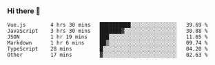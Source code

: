 ### Hi there 👋

<!--
**hjklink/hjklink** is a ✨ _special_ ✨ repository because its `README.md` (this file) appears on your GitHub profile.

Here are some ideas to get you started:

- 🔭 I’m currently working on ...
- 🌱 I’m currently learning ...
- 👯 I’m looking to collaborate on ...
- 🤔 I’m looking for help with ...
- 💬 Ask me about ...
- 📫 How to reach me: ...
- 😄 Pronouns: ...
- ⚡ Fun fact: ...
-->


<!--START_SECTION:waka-->

```text
Vue.js        4 hrs 30 mins   ██████████░░░░░░░░░░░░░░░   39.69 %
JavaScript    3 hrs 30 mins   ███████▓░░░░░░░░░░░░░░░░░   30.88 %
JSON          1 hr 19 mins    ███░░░░░░░░░░░░░░░░░░░░░░   11.65 %
Markdown      1 hr 6 mins     ██▒░░░░░░░░░░░░░░░░░░░░░░   09.74 %
TypeScript    28 mins         █░░░░░░░░░░░░░░░░░░░░░░░░   04.20 %
Other         17 mins         ▓░░░░░░░░░░░░░░░░░░░░░░░░   02.63 %
```

<!--END_SECTION:waka-->
